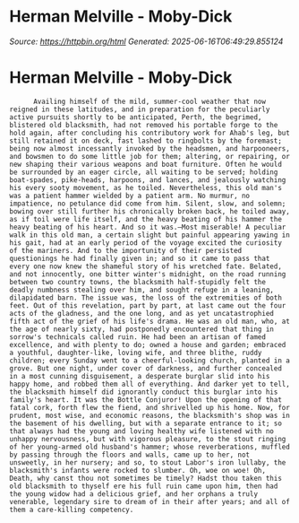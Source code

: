 # Herman Melville - Moby-Dick

_Source: https://httpbin.org/html_
_Generated: 2025-06-16T06:49:29.855124_

# Herman Melville - Moby-Dick

          Availing himself of the mild, summer-cool weather that now reigned in these latitudes, and in preparation for the peculiarly active pursuits shortly to be anticipated, Perth, the begrimed, blistered old blacksmith, had not removed his portable forge to the hold again, after concluding his contributory work for Ahab's leg, but still retained it on deck, fast lashed to ringbolts by the foremast; being now almost incessantly invoked by the headsmen, and harpooneers, and bowsmen to do some little job for them; altering, or repairing, or new shaping their various weapons and boat furniture. Often he would be surrounded by an eager circle, all waiting to be served; holding boat-spades, pike-heads, harpoons, and lances, and jealously watching his every sooty movement, as he toiled. Nevertheless, this old man's was a patient hammer wielded by a patient arm. No murmur, no impatience, no petulance did come from him. Silent, slow, and solemn; bowing over still further his chronically broken back, he toiled away, as if toil were life itself, and the heavy beating of his hammer the heavy beating of his heart. And so it was.—Most miserable! A peculiar walk in this old man, a certain slight but painful appearing yawing in his gait, had at an early period of the voyage excited the curiosity of the mariners. And to the importunity of their persisted questionings he had finally given in; and so it came to pass that every one now knew the shameful story of his wretched fate. Belated, and not innocently, one bitter winter's midnight, on the road running between two country towns, the blacksmith half-stupidly felt the deadly numbness stealing over him, and sought refuge in a leaning, dilapidated barn. The issue was, the loss of the extremities of both feet. Out of this revelation, part by part, at last came out the four acts of the gladness, and the one long, and as yet uncatastrophied fifth act of the grief of his life's drama. He was an old man, who, at the age of nearly sixty, had postponedly encountered that thing in sorrow's technicals called ruin. He had been an artisan of famed excellence, and with plenty to do; owned a house and garden; embraced a youthful, daughter-like, loving wife, and three blithe, ruddy children; every Sunday went to a cheerful-looking church, planted in a grove. But one night, under cover of darkness, and further concealed in a most cunning disguisement, a desperate burglar slid into his happy home, and robbed them all of everything. And darker yet to tell, the blacksmith himself did ignorantly conduct this burglar into his family's heart. It was the Bottle Conjuror! Upon the opening of that fatal cork, forth flew the fiend, and shrivelled up his home. Now, for prudent, most wise, and economic reasons, the blacksmith's shop was in the basement of his dwelling, but with a separate entrance to it; so that always had the young and loving healthy wife listened with no unhappy nervousness, but with vigorous pleasure, to the stout ringing of her young-armed old husband's hammer; whose reverberations, muffled by passing through the floors and walls, came up to her, not unsweetly, in her nursery; and so, to stout Labor's iron lullaby, the blacksmith's infants were rocked to slumber. Oh, woe on woe! Oh, Death, why canst thou not sometimes be timely? Hadst thou taken this old blacksmith to thyself ere his full ruin came upon him, then had the young widow had a delicious grief, and her orphans a truly venerable, legendary sire to dream of in their after years; and all of them a care-killing competency.
